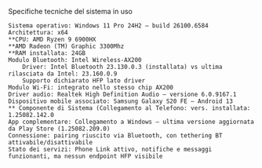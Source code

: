Specifiche tecniche del sistema in uso

    Sistema operativo: Windows 11 Pro 24H2 — build 26100.6584
    Architettura: x64
    **CPU: AMD Ryzen 9 6900HX
    **AMD Radeon (TM) Graphic 3300Mhz
    **RAM installata: 24GB
    Modulo Bluetooth: Intel Wireless-AX200
        Driver: Intel Bluetooth 23.130.0.3 (installata) vs ultima rilasciata da Intel: 23.160.0.9
        Supporto dichiarato HFP lato driver
    Modulo Wi-Fi: integrato nello stesso chip AX200
    Driver audio: Realtek High Definition Audio — versione 6.0.9167.1
    Dispositivo mobile associato: Samsung Galaxy S20 FE — Android 13
    ** Componente di Sistema (Collegamento al Telefono: vers. installata: 1.25082.142.0
    App complementare: Collegamento a Windows — ultima versione aggiornata da Play Store (1.25082.209.0)
    Connessione: pairing riuscito via Bluetooth, con tethering BT attivabile/disattivabile
    Stato dei servizi: Phone Link attivo, notifiche e messaggi funzionanti, ma nessun endpoint HFP visibile
